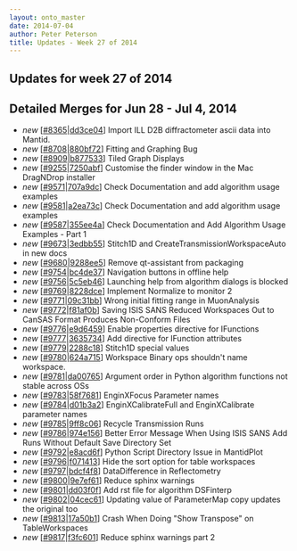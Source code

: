 ```yaml
---
layout: onto_master
date: 2014-07-04
author: Peter Peterson
title: Updates - Week 27 of 2014
---
```

Updates for week 27 of 2014
---------------------------

Detailed Merges for Jun 28 - Jul 4, 2014
----------------------------------------
* *new* \[[#8365](http://trac.mantidproject.org/mantid/ticket/8365)\|[dd3ce04](https://github.com/mantidproject/mantid/commit/dd3ce0435abf4e0a311dfb35c94636d41800e3c6)\] Import ILL D2B diffractometer ascii data into Mantid.
* *new* \[[#8708](http://trac.mantidproject.org/mantid/ticket/8708)\|[880bf72](https://github.com/mantidproject/mantid/commit/880bf72b54f444e50364bd88f10351df7a11e607)\] Fitting and Graphing Bug
* *new* \[[#8909](http://trac.mantidproject.org/mantid/ticket/8909)\|[b877533](https://github.com/mantidproject/mantid/commit/b877533934cf506222cc651b33be8aa57b01efff)\] Tiled Graph Displays
* *new* \[[#9255](http://trac.mantidproject.org/mantid/ticket/9255)\|[7250abf](https://github.com/mantidproject/mantid/commit/7250abf32f6b19bc27a1d4607f53400be8d7b18c)\] Customise the finder window in the Mac DragNDrop installer
* *new* \[[#9571](http://trac.mantidproject.org/mantid/ticket/9571)\|[707a9dc](https://github.com/mantidproject/mantid/commit/707a9dc716d7ae7458158c6b6cb68d1a08a5001a)\] Check Documentation and add algorithm usage examples
* *new* \[[#9581](http://trac.mantidproject.org/mantid/ticket/9581)\|[a2ea73c](https://github.com/mantidproject/mantid/commit/a2ea73c8c63a74a1a2fc882267da1517f082faf0)\] Check Documentation and add algorithm usage examples
* *new* \[[#9587](http://trac.mantidproject.org/mantid/ticket/9587)\|[355ee4a](https://github.com/mantidproject/mantid/commit/355ee4ac3388c57b99e6f2e37e4bd641485579f2)\] Check Documentation and Add Algorithm Usage Examples - Part 1
* *new* \[[#9673](http://trac.mantidproject.org/mantid/ticket/9673)\|[3edbb55](https://github.com/mantidproject/mantid/commit/3edbb55e689205b96c62ff30ca4c59cf88b82474)\] Stitch1D and CreateTransmissionWorkspaceAuto in new docs
* *new* \[[#9680](http://trac.mantidproject.org/mantid/ticket/9680)\|[9288ee5](https://github.com/mantidproject/mantid/commit/9288ee539a51367404ccee64ceb5d2031f594c6d)\] Remove qt-assistant from packaging
* *new* \[[#9754](http://trac.mantidproject.org/mantid/ticket/9754)\|[bc4de37](https://github.com/mantidproject/mantid/commit/bc4de376f6b442bd29b0808e09d4565b9d7f4155)\] Navigation buttons in offline help
* *new* \[[#9756](http://trac.mantidproject.org/mantid/ticket/9756)\|[5c5eb46](https://github.com/mantidproject/mantid/commit/5c5eb46522895a6bd9dfbcb05c9a9ceec617647c)\] Launching help from algorithm dialogs is blocked
* *new* \[[#9769](http://trac.mantidproject.org/mantid/ticket/9769)\|[8228dce](https://github.com/mantidproject/mantid/commit/8228dce9053cd0c435cc2b60c2d939c97ecc84a8)\] Implement Normalize to monitor 2
* *new* \[[#9771](http://trac.mantidproject.org/mantid/ticket/9771)\|[09c31bb](https://github.com/mantidproject/mantid/commit/09c31bbc914a8a46eae3f08f644310a680f41edb)\] Wrong initial fitting range in MuonAnalysis
* *new* \[[#9772](http://trac.mantidproject.org/mantid/ticket/9772)\|[f81af0b](https://github.com/mantidproject/mantid/commit/f81af0bc98fede421bdd9e0f6e678a1345c9d109)\] Saving ISIS SANS Reduced Workspaces Out to CanSAS Format Produces Non-Conform Files
* *new* \[[#9776](http://trac.mantidproject.org/mantid/ticket/9776)\|[e9d6459](https://github.com/mantidproject/mantid/commit/e9d645911c241ecf948229dca72d9a871edc3238)\] Enable properties directive for IFunctions
* *new* \[[#9777](http://trac.mantidproject.org/mantid/ticket/9777)\|[3635734](https://github.com/mantidproject/mantid/commit/3635734f92c2774e0792fb136fc09a05a7aa1b9b)\] Add directive for IFunction attributes
* *new* \[[#9779](http://trac.mantidproject.org/mantid/ticket/9779)\|[2288c18](https://github.com/mantidproject/mantid/commit/2288c1865ecb5a083d3da9ce131ebd0b104dc20b)\] Stitch1D special values
* *new* \[[#9780](http://trac.mantidproject.org/mantid/ticket/9780)\|[624a715](https://github.com/mantidproject/mantid/commit/624a715f45c5adee5b476713ee225874f2d22043)\] Workspace Binary ops shouldn't name workspace.
* *new* \[[#9781](http://trac.mantidproject.org/mantid/ticket/9781)\|[da00765](https://github.com/mantidproject/mantid/commit/da00765a814b9d23df78b2313dcaf28dc671c2df)\] Argument order in Python algorithm functions not stable across OSs
* *new* \[[#9783](http://trac.mantidproject.org/mantid/ticket/9783)\|[58f7681](https://github.com/mantidproject/mantid/commit/58f7681f782e5a96e50078c93aa86f54a04d40e7)\] EnginXFocus Parameter names
* *new* \[[#9784](http://trac.mantidproject.org/mantid/ticket/9784)\|[d01b3a2](https://github.com/mantidproject/mantid/commit/d01b3a2a60a1f5b1212d91afafcd94902a74f855)\] EnginXCalibrateFull and EnginXCalibrate parameter names
* *new* \[[#9785](http://trac.mantidproject.org/mantid/ticket/9785)\|[9ff8c06](https://github.com/mantidproject/mantid/commit/9ff8c060fefc1566f30de0d3b7fe18120433baff)\] Recycle Transmission Runs
* *new* \[[#9786](http://trac.mantidproject.org/mantid/ticket/9786)\|[974e156](https://github.com/mantidproject/mantid/commit/974e15634571d94460bcae44bd70e4dacf2c26f9)\] Better Error Message When Using ISIS SANS Add Runs Without Default Save Directory Set
* *new* \[[#9792](http://trac.mantidproject.org/mantid/ticket/9792)\|[e8acd6f](https://github.com/mantidproject/mantid/commit/e8acd6f388eee852fee42428d34629121e24cf74)\] Python Script Directory Issue in MantidPlot
* *new* \[[#9796](http://trac.mantidproject.org/mantid/ticket/9796)\|[f071413](https://github.com/mantidproject/mantid/commit/f071413570042a5c6f0c75283d59b2fa8a62740c)\] Hide the sort option for table workspaces
* *new* \[[#9797](http://trac.mantidproject.org/mantid/ticket/9797)\|[bdcf4f8](https://github.com/mantidproject/mantid/commit/bdcf4f843b0229806e9e661766c081c18158f254)\] DataDifference in Reflectometry
* *new* \[[#9800](http://trac.mantidproject.org/mantid/ticket/9800)\|[9e7ef61](https://github.com/mantidproject/mantid/commit/9e7ef616f6fd50550cf8f523449cca23aab9e29a)\] Reduce sphinx warnings
* *new* \[[#9801](http://trac.mantidproject.org/mantid/ticket/9801)\|[dd03f0f](https://github.com/mantidproject/mantid/commit/dd03f0fb2dab215a73b2d48488add61b3d78ae88)\] Add rst file for algorithm DSFinterp
* *new* \[[#9802](http://trac.mantidproject.org/mantid/ticket/9802)\|[04cec61](https://github.com/mantidproject/mantid/commit/04cec61f45ca8ed841a007977555032c94c49a78)\] Updating value of ParameterMap copy updates the original too
* *new* \[[#9813](http://trac.mantidproject.org/mantid/ticket/9813)\|[17a50b1](https://github.com/mantidproject/mantid/commit/17a50b1bbb139dcd5fad5063d57aa8e27333632a)\] Crash When Doing "Show Transpose" on TableWorkspaces
* *new* \[[#9817](http://trac.mantidproject.org/mantid/ticket/9817)\|[f3fc601](https://github.com/mantidproject/mantid/commit/f3fc601dc0d895efc84ee427449def39b044e489)\] Reduce sphinx warnings part 2
